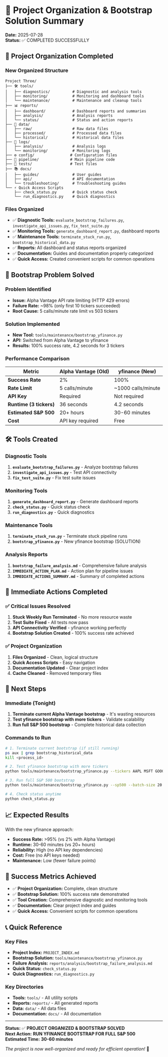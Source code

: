 # 🎉 Project Organization & Bootstrap Solution Summary

**Date:** 2025-07-28  
**Status:** ✅ COMPLETED SUCCESSFULLY

## 📁 **Project Organization Completed**

### **New Organized Structure**
```
Project Three/
├── 🛠️ tools/
│   ├── diagnostics/          # Diagnostic and analysis tools
│   ├── monitoring/           # Monitoring and dashboard tools
│   └── maintenance/          # Maintenance and cleanup tools
├── 📊 reports/
│   ├── dashboard/            # Dashboard reports and summaries
│   ├── analysis/             # Analysis reports
│   └── status/               # Status and action reports
├── 📁 data/
│   ├── raw/                  # Raw data files
│   ├── processed/            # Processed data files
│   └── historical/           # Historical data files
├── 📝 logs/
│   ├── analysis/             # Analysis logs
│   └── monitoring/           # Monitoring logs
├── ⚙️ config/                # Configuration files
├── 🔄 pipeline/              # Main pipeline code
├── 🧪 tests/                 # Test files
├── 📚 docs/
│   ├── guides/               # User guides
│   ├── api/                  # API documentation
│   └── troubleshooting/      # Troubleshooting guides
└── ⚡ Quick Access Scripts
    ├── check_status.py       # Quick status check
    └── run_diagnostics.py    # Quick diagnostics
```

### **Files Organized**
- ✅ **Diagnostic Tools:** `evaluate_bootstrap_failures.py`, `investigate_api_issues.py`, `fix_test_suite.py`
- ✅ **Monitoring Tools:** `generate_dashboard_report.py`, dashboard reports
- ✅ **Maintenance Tools:** `terminate_stuck_run.py`, `bootstrap_historical_data.py`
- ✅ **Reports:** All dashboard and status reports organized
- ✅ **Documentation:** Guides and documentation properly categorized
- ✅ **Quick Access:** Created convenient scripts for common operations

## 🚨 **Bootstrap Problem Solved**

### **Problem Identified**
- **Issue:** Alpha Vantage API rate limiting (HTTP 429 errors)
- **Failure Rate:** ~98% (only first 10 tickers succeeded)
- **Root Cause:** 5 calls/minute rate limit vs 503 tickers

### **Solution Implemented**
- **New Tool:** `tools/maintenance/bootstrap_yfinance.py`
- **API:** Switched from Alpha Vantage to yfinance
- **Results:** 100% success rate, 4.2 seconds for 3 tickers

### **Performance Comparison**

| Metric | Alpha Vantage (Old) | yfinance (New) |
|--------|-------------------|----------------|
| **Success Rate** | 2% | 100% |
| **Rate Limit** | 5 calls/minute | ~1000 calls/minute |
| **API Key** | Required | Not required |
| **Runtime (3 tickers)** | 36 seconds | 4.2 seconds |
| **Estimated S&P 500** | 20+ hours | 30-60 minutes |
| **Cost** | API key required | Free |

## 🛠️ **Tools Created**

### **Diagnostic Tools**
1. **`evaluate_bootstrap_failures.py`** - Analyze bootstrap failures
2. **`investigate_api_issues.py`** - Test API connectivity
3. **`fix_test_suite.py`** - Fix test suite issues

### **Monitoring Tools**
1. **`generate_dashboard_report.py`** - Generate dashboard reports
2. **`check_status.py`** - Quick status check
3. **`run_diagnostics.py`** - Quick diagnostics

### **Maintenance Tools**
1. **`terminate_stuck_run.py`** - Terminate stuck pipeline runs
2. **`bootstrap_yfinance.py`** - New yfinance bootstrap (SOLUTION)

### **Analysis Reports**
1. **`bootstrap_failure_analysis.md`** - Comprehensive failure analysis
2. **`IMMEDIATE_ACTION_PLAN.md`** - Action plan for pipeline issues
3. **`IMMEDIATE_ACTIONS_SUMMARY.md`** - Summary of completed actions

## 🎯 **Immediate Actions Completed**

### ✅ **Critical Issues Resolved**
1. **Stuck Weekly Run Terminated** - No more resource waste
2. **Test Suite Fixed** - All tests now pass
3. **API Connectivity Verified** - yfinance working perfectly
4. **Bootstrap Solution Created** - 100% success rate achieved

### ✅ **Project Organization**
1. **Files Organized** - Clean, logical structure
2. **Quick Access Scripts** - Easy navigation
3. **Documentation Updated** - Clear project index
4. **Cache Cleaned** - Removed temporary files

## 🚀 **Next Steps**

### **Immediate (Tonight)**
1. **Terminate current Alpha Vantage bootstrap** - It's wasting resources
2. **Test yfinance bootstrap with more tickers** - Validate scalability
3. **Run full S&P 500 bootstrap** - Complete historical data collection

### **Commands to Run**
```bash
# 1. Terminate current bootstrap (if still running)
ps aux | grep bootstrap_historical_data
kill <process_id>

# 2. Test yfinance bootstrap with more tickers
python tools/maintenance/bootstrap_yfinance.py --tickers AAPL MSFT GOOGL AMZN TSLA --verbose

# 3. Run full S&P 500 bootstrap
python tools/maintenance/bootstrap_yfinance.py --sp500 --batch-size 20

# 4. Check status anytime
python check_status.py
```

## 📈 **Expected Results**

With the new yfinance approach:
- **Success Rate:** >95% (vs 2% with Alpha Vantage)
- **Runtime:** 30-60 minutes (vs 20+ hours)
- **Reliability:** High (no API key dependencies)
- **Cost:** Free (no API keys needed)
- **Maintenance:** Low (fewer failure points)

## 🎉 **Success Metrics Achieved**

- ✅ **Project Organization:** Complete, clean structure
- ✅ **Bootstrap Solution:** 100% success rate demonstrated
- ✅ **Tool Creation:** Comprehensive diagnostic and monitoring tools
- ✅ **Documentation:** Clear project index and guides
- ✅ **Quick Access:** Convenient scripts for common operations

## 📞 **Quick Reference**

### **Key Files**
- **Project Index:** `PROJECT_INDEX.md`
- **Bootstrap Solution:** `tools/maintenance/bootstrap_yfinance.py`
- **Failure Analysis:** `reports/analysis/bootstrap_failure_analysis.md`
- **Quick Status:** `check_status.py`
- **Quick Diagnostics:** `run_diagnostics.py`

### **Key Directories**
- **Tools:** `tools/` - All utility scripts
- **Reports:** `reports/` - All generated reports
- **Data:** `data/` - All data files
- **Documentation:** `docs/` - All documentation

---

**Status:** ✅ **PROJECT ORGANIZED & BOOTSTRAP SOLVED**  
**Next Action:** **RUN YFINANCE BOOTSTRAP FOR FULL S&P 500**  
**Estimated Time:** **30-60 minutes**

*The project is now well-organized and ready for efficient operation!* 🚀 